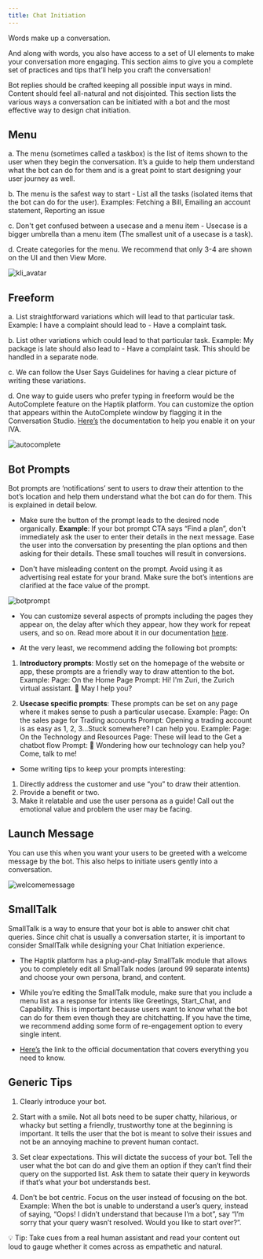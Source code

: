 ```yaml
---
title: Chat Initiation
---
```


Words make up a conversation.

And along with words, you also have access to a set of UI elements to make your conversation more engaging. This section aims to give you a complete set of practices and tips that’ll help you craft the conversation! 

Bot replies should be crafted keeping all possible input ways in mind. Content should feel all-natural and not disjointed. This section lists the various ways a conversation can be initiated with a bot and the most effective way to design chat initiation. 

## Menu

a. The menu (sometimes called a taskbox) is the list of items shown to the user when they begin the conversation. It’s a guide to help them understand what the bot can do for them and is a great point to start designing your user journey as well.

b. The menu is the safest way to start - List all the tasks (isolated items that the bot can do for the user). Examples: Fetching a Bill, Emailing an account statement, Reporting an issue

c. Don't get confused between a usecase and a menu item - Usecase is a bigger umbrella than a menu item (The smallest unit of a usecase is a task).

d. Create categories for the menu. We recommend that only 3-4 are shown on the UI and then View More.

![kli_avatar](/assets/kliavatar.png)

## Freeform

a. List straightforward variations which will lead to that particular task. 
Example: I have a complaint should lead to - Have a complaint task.

b. List other variations which could lead to that particular task. 
Example: My package is late should also lead to - Have a complaint task. This should be handled in a separate node. 

c. We can follow the User Says Guidelines for having a clear picture of writing these variations.

d. One way to guide users who prefer typing in freeform would be the AutoComplete feature on the Haptik platform. You can customize the option that appears within the AutoComplete window by flagging it in the Conversation Studio. [Here’s](https://docs.haptik.ai/bot-builder/basic/user-says#autocomplete-suggestions) the documentation to help you enable it on your IVA.

![autocomplete](/assets/autocomplete1.png)

## Bot Prompts

Bot prompts are ‘notifications’ sent to users to draw their attention to the bot’s location and help them understand what the bot can do for them. This is explained in detail below. 

- Make sure the button of the prompt leads to the desired node organically. 
**Example**: If your bot prompt CTA says “Find a plan”, don't immediately ask the user to enter their details in the next message. Ease the user into the conversation by presenting the plan options and then asking for their details. These small touches will result in conversions.

- Don't have misleading content on the prompt. Avoid using it as advertising real estate for your brand. Make sure the bot’s intentions are clarified at the face value of the prompt.

![botprompt](/assets/botprompt1.png)

- You can customize several aspects of prompts including the pages they appear on, the delay after which they appear, how they work for repeat users, and so on. Read more about it in our documentation [here](https://docs.haptik.ai/bot-builder/basic/bot-prompt-trigger).

- At the very least, we recommend adding the following bot prompts:

1. **Introductory prompts**: Mostly set on the homepage of the website or app, these prompts are a friendly way to draw attention to the bot.
Example: 
Page: On the Home Page
Prompt: Hi! I'm Zuri, the Zurich virtual assistant. 🤖 
May I help you?

2. **Usecase specific prompts**: These prompts can be set on any page where it makes sense to push a particular usecase. 
Example: 
Page: On the sales page for Trading accounts
Prompt: Opening a trading account is as easy as 1, 2, 3...Stuck somewhere? I can help you.
Example: 
Page: On the Technology and Resources Page: These will lead to the Get a chatbot flow
Prompt: 🤔 Wondering how our technology can help you? Come, talk to me!

- Some writing tips to keep your prompts interesting:

1. Directly address the customer and use “you” to draw their attention.
2. Provide a benefit or two.
3. Make it relatable and use the user persona as a guide! Call out the emotional value and problem the user may be facing.

## Launch Message

You can use this when you want your users to be greeted with a welcome message by the bot. This also helps to initiate users gently into a conversation.

![welcomemessage](/assets/welcomemessage.png)

## SmallTalk

SmallTalk is a way to ensure that your bot is able to answer chit chat queries. Since chit chat is usually a conversation starter, it is important to consider SmallTalk while designing your Chat Initiation experience.

- The Haptik platform has a plug-and-play SmallTalk module that allows you to completely edit all SmallTalk nodes (around 99 separate intents) and choose your own persona, brand, and content.

- While you’re editing the SmallTalk module, make sure that you include a menu list as a response for intents like Greetings, Start_Chat, and Capability. This is important because users want to know what the bot can do for them even though they are chitchatting. If you have the time, we recommend adding some form of re-engagement option to every single intent. 

- [Here’s](https://docs.haptik.ai/bot-builder/basic/smalltalk) the link to the official documentation that covers everything you need to know.

## Generic Tips

1. Clearly introduce your bot.

2. Start with a smile. Not all bots need to be super chatty, hilarious, or whacky but setting a friendly, trustworthy tone at the beginning is important. It tells the user that the bot is meant to solve their issues and not be an annoying machine to prevent human contact.

3. Set clear expectations. This will dictate the success of your bot. Tell the user what the bot can do and give them an option if they can’t find their query on the supported list. Ask them to satate their query in keywords if that’s what your bot understands best.

4. Don’t be bot centric. Focus on the user instead of focusing on the bot. 
Example: When the bot is unable to understand a user’s query, instead of saying, “Oops! I didn’t understand that because I’m a bot”, say “I’m sorry that your query wasn’t resolved. Would you like to start over?”.

💡 Tip: Take cues from a real human assistant and read your content out loud to gauge whether it comes across as empathetic and natural.
